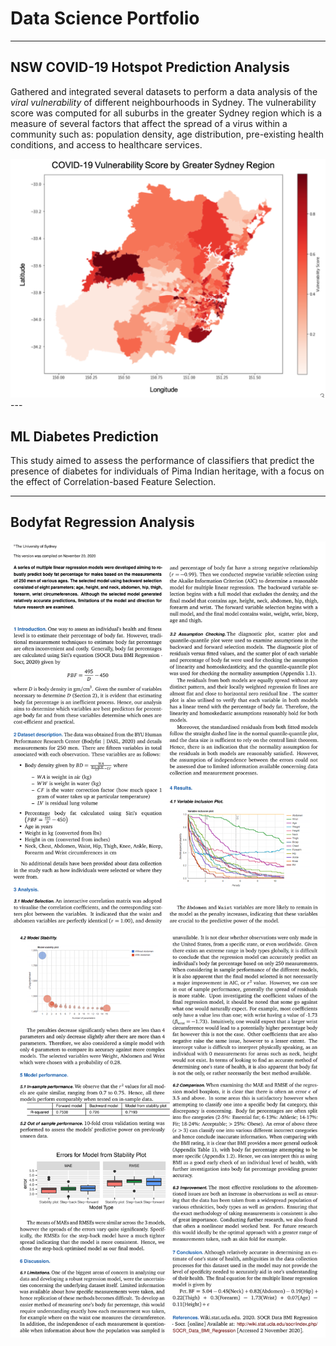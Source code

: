 # Data Science Portfolio
---

## NSW COVID-19 Hotspot Prediction Analysis
Gathered and integrated several datasets to perform a data analysis of the *viral vulnerability* of different neighbourhoods in Sydney. The vulnerability score was computed for all suburbs in the greater Sydney region which is a measure of several factors that affect the spread of a virus within a community such as: population density, age distribution, pre-existing health conditions, and access to healthcare services.

<center><img src="images/covid-heatmap.png"/></center>
---

## ML Diabetes Prediction
This study aimed to assess the performance of classifiers that predict the presence of diabetes for individuals of Pima Indian heritage, with a focus on the effect of Correlation-based Feature Selection.

---

## Bodyfat Regression Analysis
 
<center><img src="images/bf-1.png"/></center>

<center><img src="images/bf-2.png"/></center>

